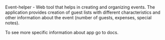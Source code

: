 Event-helper - Web tool that helps in creating and organizing events. The application provides creation of guest lists with different characteristics and other information about the event (number of guests, expenses, special notes).

To see more specific information about app go to docs.